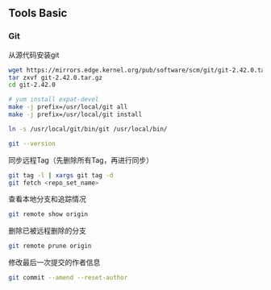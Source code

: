 ## Tools Basic

### Git

从源代码安装git

```bash
wget https://mirrors.edge.kernel.org/pub/software/scm/git/git-2.42.0.tar.gz --no-check-certificate
tar zxvf git-2.42.0.tar.gz
cd git-2.42.0

# yum install expat-devel
make -j prefix=/usr/local/git all
make -j prefix=/usr/local/git install

ln -s /usr/local/git/bin/git /usr/local/bin/

git --version
```

同步远程Tag（先删除所有Tag，再进行同步）

```bash
git tag -l | xargs git tag -d
git fetch <repo_set_name>
```

查看本地分支和追踪情况

```bash
git remote show origin
```

删除已被远程删除的分支

```bash
git remote prune origin
```

修改最后一次提交的作者信息

```bash
git commit --amend --reset-author
```

